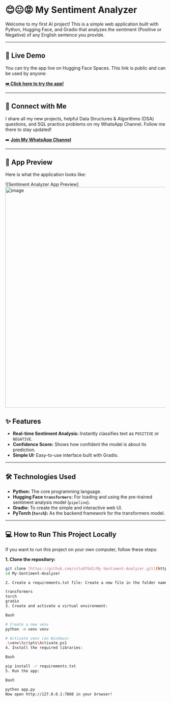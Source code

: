 # 😊😐😡 My Sentiment Analyzer

Welcome to my first AI project! This is a simple web application built with Python, Hugging Face, and Gradio that analyzes the sentiment (Positive or Negative) of any English sentence you provide.

---

## 🚀 Live Demo

You can try the app live on Hugging Face Spaces. This link is public and can be used by anyone:

**[➡️ Click here to try the app!](https://huggingface.co/spaces/nitu07642/My-Sentiment-Analyzer)**

---

## 📲 Connect with Me
I share all my new projects, helpful Data Structures & Algorithms (DSA) questions, and SQL practice problems on my WhatsApp Channel. Follow me there to stay updated!

➡️ **[Join My WhatsApp Channel](https://whatsapp.com/channel/0029Vb6AhapHrDZaauZxKn1f)**

---

## 📸 App Preview

Here is what the application looks like:

![Sentiment Analyzer App Preview] <img width="1919" height="693" alt="image" src="https://github.com/user-attachments/assets/7014f6c4-0317-49c8-a037-e0317b53379e" />


## ✨ Features

* **Real-time Sentiment Analysis:** Instantly classifies text as `POSITIVE` or `NEGATIVE`.
* **Confidence Score:** Shows how confident the model is about its prediction.
* **Simple UI:** Easy-to-use interface built with Gradio.

---

## 🛠️ Technologies Used

* **Python:** The core programming language.
* **Hugging Face `transformers`:** For loading and using the pre-trained sentiment analysis model (`pipeline`).
* **Gradio:** To create the simple and interactive web UI.
* **PyTorch (`torch`):** As the backend framework for the transformers model.

---

## 💻 How to Run This Project Locally

If you want to run this project on your own computer, follow these steps:

**1. Clone the repository:**
```bash
git clone [https://github.com/nitu07642/My-Sentiment-Analyzer.git](https://github.com/nitu07642/My-Sentiment-Analyzer.git)
cd My-Sentiment-Analyzer

2. Create a requirements.txt file: Create a new file in the folder named requirements.txt and add the following lines:

transformers
torch
gradio
3. Create and activate a virtual environment:

Bash

# Create a new venv
python -m venv venv

# Activate venv (on Windows)
.\venv\Scripts\Activate.ps1
4. Install the required libraries:

Bash

pip install -r requirements.txt
5. Run the app:

Bash

python app.py
Now open http://127.0.0.1:7860 in your browser!
